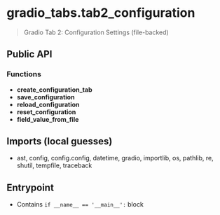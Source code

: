 # gradio_tabs.tab2_configuration

> Gradio Tab 2: Configuration Settings (file-backed)

## Public API


### Functions
- **create_configuration_tab**
- **save_configuration**
- **reload_configuration**
- **reset_configuration**
- **field_value_from_file**

## Imports (local guesses)
- ast, config, config.config, datetime, gradio, importlib, os, pathlib, re, shutil, tempfile, traceback

## Entrypoint
- Contains `if __name__ == '__main__':` block